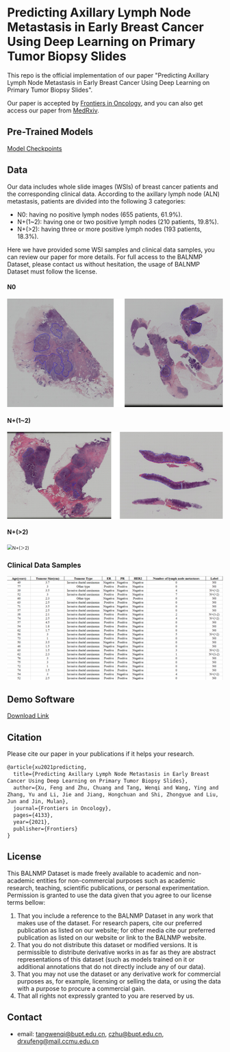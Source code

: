 # Predicting Axillary Lymph Node Metastasis in Early Breast Cancer Using Deep Learning on Primary Tumor Biopsy Slides

This repo is the official implementation of our paper "Predicting Axillary Lymph Node Metastasis in Early Breast Cancer Using Deep Learning on Primary Tumor Biopsy Slides".

Our paper is accepted by [Frontiers in Oncology](https://www.frontiersin.org/articles/10.3389/fonc.2021.759007/full), and you can also get access our paper from [MedRxiv](https://www.medrxiv.org/content/10.1101/2021.10.10.21264721).

## Pre-Trained Models

[Model Checkpoints](https://drive.google.com/drive/folders/1W7kBL_kdzFuPS5jvI-liHCIe6YVl505z?usp=sharing)

## Data

Our data includes whole slide images (WSIs) of breast cancer patients and the corresponding clinical data. According to the axillary lymph node (ALN) metastasis, patients are divided into the following 3 categories:

- N0: having no positive lymph nodes (655 patients, 61.9%).
- N+(1~2): having one or two positive lymph nodes (210 patients, 19.8%).
- N+(>2): having three or more positive lymph nodes (193 patients, 18.3%).

Here we have provided some WSI samples and clinical data samples, you can review our paper for more details. For full access to the BALNMP Dataset, please contact us without hesitation, the usage of BALNMP Dataset must follow the license.

#### N0

<img src="imgs/N0.png" alt="N0" style="zoom: 75%;" />

#### N+(1~2)

<img src="imgs/N+(1~2).png" alt="N+(1~2)" style="zoom:75%;" />

#### N+(>2)

<img src="imgs/N+(%EF%BC%9E2).png" alt="N+(＞2)" style="zoom:75%;" />

### Clinical Data Samples

![clinical-data-sample](imgs/clinical-data-sample.png)

## Demo Software

[Download Link](https://drive.google.com/drive/folders/1ItKCldu8vbHhbZvhXic-11Ei-NVGBZU2?usp=sharing)

## Citation

Please cite our paper in your publications if it helps your research.

```
@article{xu2021predicting,
  title={Predicting Axillary Lymph Node Metastasis in Early Breast Cancer Using Deep Learning on Primary Tumor Biopsy Slides},
  author={Xu, Feng and Zhu, Chuang and Tang, Wenqi and Wang, Ying and Zhang, Yu and Li, Jie and Jiang, Hongchuan and Shi, Zhongyue and Liu, Jun and Jin, Mulan},
  journal={Frontiers in Oncology},
  pages={4133},
  year={2021},
  publisher={Frontiers}
}
```

## License

This BALNMP Dataset is made freely available to academic and non-academic entities for non-commercial purposes such as academic research, teaching, scientific publications, or personal experimentation. Permission is granted to use the data given that you agree to our license terms bellow:

1. That you include a reference to the BALNMP Dataset in any work that makes use of the dataset. For research papers, cite our preferred publication as listed on our website; for other media cite our preferred publication as listed on our website or link to the BALNMP website.
2. That you do not distribute this dataset or modified versions. It is permissible to distribute derivative works in as far as they are abstract representations of this dataset (such as models trained on it or additional annotations that do not directly include any of our data).
3. That you may not use the dataset or any derivative work for commercial purposes as, for example, licensing or selling the data, or using the data with a purpose to procure a commercial gain.
4. That all rights not expressly granted to you are reserved by us.

## Contact

- email: tangwenqi@bupt.edu.cn, czhu@bupt.edu.cn, drxufeng@mail.ccmu.edu.cn
